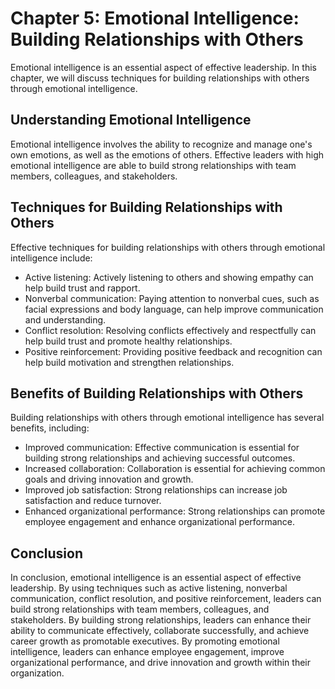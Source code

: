 Chapter 5: Emotional Intelligence: Building Relationships with Others
=====================================================================

Emotional intelligence is an essential aspect of effective leadership. In this chapter, we will discuss techniques for building relationships with others through emotional intelligence.

Understanding Emotional Intelligence
------------------------------------

Emotional intelligence involves the ability to recognize and manage one's own emotions, as well as the emotions of others. Effective leaders with high emotional intelligence are able to build strong relationships with team members, colleagues, and stakeholders.

Techniques for Building Relationships with Others
-------------------------------------------------

Effective techniques for building relationships with others through emotional intelligence include:

* Active listening: Actively listening to others and showing empathy can help build trust and rapport.
* Nonverbal communication: Paying attention to nonverbal cues, such as facial expressions and body language, can help improve communication and understanding.
* Conflict resolution: Resolving conflicts effectively and respectfully can help build trust and promote healthy relationships.
* Positive reinforcement: Providing positive feedback and recognition can help build motivation and strengthen relationships.

Benefits of Building Relationships with Others
----------------------------------------------

Building relationships with others through emotional intelligence has several benefits, including:

* Improved communication: Effective communication is essential for building strong relationships and achieving successful outcomes.
* Increased collaboration: Collaboration is essential for achieving common goals and driving innovation and growth.
* Improved job satisfaction: Strong relationships can increase job satisfaction and reduce turnover.
* Enhanced organizational performance: Strong relationships can promote employee engagement and enhance organizational performance.

Conclusion
----------

In conclusion, emotional intelligence is an essential aspect of effective leadership. By using techniques such as active listening, nonverbal communication, conflict resolution, and positive reinforcement, leaders can build strong relationships with team members, colleagues, and stakeholders. By building strong relationships, leaders can enhance their ability to communicate effectively, collaborate successfully, and achieve career growth as promotable executives. By promoting emotional intelligence, leaders can enhance employee engagement, improve organizational performance, and drive innovation and growth within their organization.
